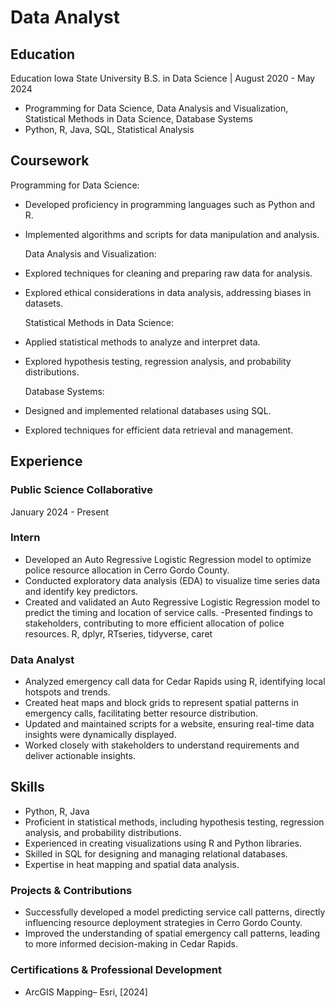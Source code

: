 # Data Analyst

## Education 
Education
Iowa State University B.S. in Data Science | August 2020 - May 2024
* Programming for Data Science, Data Analysis and Visualization, Statistical Methods in Data Science, Database Systems
* Python, R, Java, SQL, Statistical Analysis


## Coursework 
  Programming for Data Science: 
- Developed proficiency in programming languages such as Python and R. 
- Implemented algorithms and scripts for data manipulation and analysis. 
    
  Data Analysis and Visualization: 
* Explored techniques for cleaning and preparing raw data for analysis. 
* Explored ethical considerations in data analysis, addressing biases in datasets.  
  
  Statistical Methods in Data  Science:
* Applied statistical methods to analyze and interpret data. 
* Explored hypothesis testing, regression analysis, and probability distributions. 
  
  Database Systems: 
* Designed and implemented relational databases using SQL. 
* Explored techniques for efficient data retrieval and management. 
    
## Experience
### Public Science Collaborative
January 2024 - Present
### Intern 
 - Developed an Auto Regressive Logistic Regression model to optimize police resource allocation in Cerro Gordo County.
- Conducted exploratory data analysis (EDA) to visualize time series data and identify key predictors.
- Created and validated an Auto Regressive Logistic Regression model to predict the timing and location of service calls.
 -Presented findings to stakeholders, contributing to more efficient allocation of police resources.
 R, dplyr, RTseries, tidyverse, caret
### Data Analyst
- Analyzed emergency call data for Cedar Rapids using R, identifying local hotspots and trends.
- Created heat maps and block grids to represent spatial patterns in emergency calls, facilitating better resource distribution.
-  Updated and maintained scripts for a website, ensuring real-time data insights were 
dynamically displayed.
-  Worked closely with stakeholders to understand requirements and deliver actionable 
insights.
## Skills
-  Python, R, Java
-  Proficient in statistical methods, including hypothesis testing, regression analysis, and 
probability distributions.
-  Experienced in creating visualizations using R and Python libraries.
-  Skilled in SQL for designing and managing relational databases.
-  Expertise in heat mapping and spatial data analysis.
###  Projects & Contributions
-  Successfully developed a model predicting service call patterns, directly influencing 
resource deployment strategies in Cerro Gordo County.
-  Improved the understanding of spatial emergency call patterns, leading to more informed
decision-making in Cedar Rapids.
### Certifications & Professional Development
-  ArcGIS Mapping– Esri, [2024]
